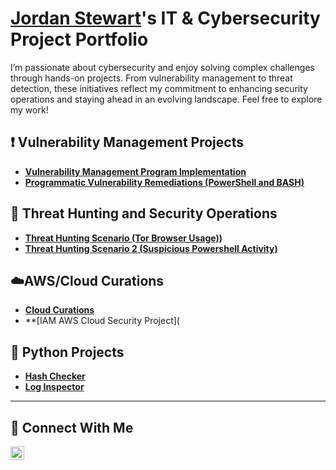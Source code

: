 # <a href="https://www.linkedin.com/in/jordan-stewart-006379114/">Jordan Stewart</a>'s IT & Cybersecurity Project Portfolio 

I’m passionate about cybersecurity and enjoy solving complex challenges through hands-on projects. From vulnerability management to threat detection, these initiatives reflect my commitment to enhancing security operations and staying ahead in an evolving landscape. Feel free to explore my work!


## ❗ Vulnerability Management Projects

- **[Vulnerability Management Program Implementation](https://github.com/jordanstewart-hub/vulnerability-management)**
- **[Programmatic Vulnerability Remediations (PowerShell and BASH)](https://github.com/jordanstewart-hub/jordanstewart-hub/tree/main/STIGS)**

## 🚨 Threat Hunting and Security Operations

- **[Threat Hunting Scenario (Tor Browser Usage)](https://github.com/jordanstewart-hub/threat-hunting-scenario-TOR))** 
- **[Threat Hunting Scenario 2 (Suspicious Powershell Activity)](https://github.com/jordanstewart-hub/Suspicious-Powershell-Usage/blob/main/Threat_Report.md)**
## ☁️AWS/Cloud Curations 
- **[Cloud Curations](https://github.com/jordanstewart-hub/AWS)**
- **[IAM AWS Cloud Security Project]( 
 ## 🐍 Python Projects
- **[Hash Checker](https://github.com/jordanstewart-hub/Hash-Checker)**
- **[Log Inspector](https://github.com/jordanstewart-hub/LogInspector/blob/main/README.md)**


<hr/>

## 🔗 Connect With Me


[<img align="left" alt="__https://www.linkedin.com/in/jordan-stewart-006379114/_________ | LinkedIn" width="22px" src="https://cdn.jsdelivr.net/npm/simple-icons@v3/icons/linkedin.svg" />][linkedin]

[twitter]: https://twitter.com/___________
[youtube]: https://www.youtube.com/c/___________
[instagram]: https://www.instagram.com/___________
[linkedin]: https://linkedin.com/in/_https://www.linkedin.com/in/jordan-stewart-006379114/__________

<!--
<img width="35" alt="image" src="https://github.com/user-attachments/assets/2f41c7cd-5ea8-4475-b451-a37161b6c3fb"> 
<img width="35" alt="image" src="https://github.com/user-attachments/assets/77649969-9910-4994-8b96-74a116cfb2a8">
